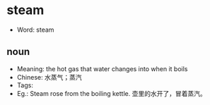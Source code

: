 # steam

- Word: steam

## noun

- Meaning: the hot gas that water changes into when it boils
- Chinese: 水蒸气；蒸汽
- Tags: 
- Eg.: Steam rose from the boiling kettle. 壶里的水开了，冒着蒸汽。

